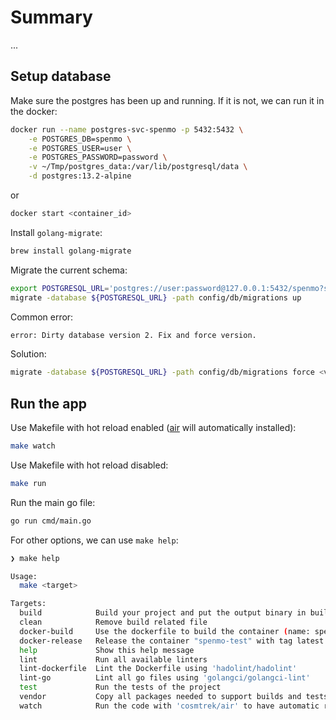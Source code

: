 # Summary

...

## Setup database

Make sure the postgres has been up and running. If it is not, we can run it in the docker:

```sh
docker run --name postgres-svc-spenmo -p 5432:5432 \
    -e POSTGRES_DB=spenmo \
    -e POSTGRES_USER=user \
    -e POSTGRES_PASSWORD=password \
    -v ~/Tmp/postgres_data:/var/lib/postgresql/data \
    -d postgres:13.2-alpine
```

or

```sh
docker start <container_id>
```

Install `golang-migrate`:

```sh
brew install golang-migrate
```

Migrate the current schema:

```sh
export POSTGRESQL_URL='postgres://user:password@127.0.0.1:5432/spenmo?sslmode=disable'
migrate -database ${POSTGRESQL_URL} -path config/db/migrations up
```

Common error:

```sh
error: Dirty database version 2. Fix and force version.
```

Solution:

```sh
migrate -database ${POSTGRESQL_URL} -path config/db/migrations force <version - 1>
```

## Run the app

Use Makefile with hot reload enabled ([air](https://github.com/cosmtrek/air) will automatically installed):

```sh
make watch
```

Use Makefile with hot reload disabled:

```sh
make run
```

Run the main go file:

```sh
go run cmd/main.go
```

For other options, we can use `make help`:

```sh
❯ make help

Usage:
  make <target>

Targets:
  build            Build your project and put the output binary in build/spenmo-test
  clean            Remove build related file
  docker-build     Use the dockerfile to build the container (name: spenmo-test)
  docker-release   Release the container "spenmo-test" with tag latest and 0.0.1
  help             Show this help message
  lint             Run all available linters
  lint-dockerfile  Lint the Dockerfile using 'hadolint/hadolint'
  lint-go          Lint all go files using 'golangci/golangci-lint'
  test             Run the tests of the project
  vendor           Copy all packages needed to support builds and tests into the vendor directory
  watch            Run the code with 'cosmtrek/air' to have automatic reload on changes
```
